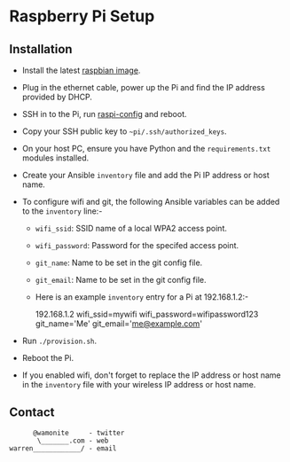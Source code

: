 # Raspberry Pi Setup

## Installation

* Install the latest [raspbian image](http://www.raspberrypi.org/downloads/).
* Plug in the ethernet cable, power up the Pi and find the IP address provided by DHCP.
* SSH in to the Pi, run [raspi-config](http://www.raspberrypi.org/documentation/configuration/raspi-config.md) and reboot.
* Copy your SSH public key to `~pi/.ssh/authorized_keys`.
* On your host PC, ensure you have Python and the `requirements.txt` modules installed.
* Create your Ansible `inventory` file and add the Pi IP address or host name.
* To configure wifi and git, the following Ansible variables can be added to the `inventory` line:-
    * `wifi_ssid`: SSID name of a local WPA2 access point.
    * `wifi_password`: Password for the specifed access point.
    * `git_name`: Name to be set in the git config file.
    * `git_email`: Name to be set in the git config file.
    * Here is an example `inventory` entry for a Pi at 192.168.1.2:-

        192.168.1.2 wifi_ssid=mywifi wifi_password=wifipassword123 git_name='Me' git_email='me@example.com'

* Run `./provision.sh`.
* Reboot the Pi.
* If you enabled wifi, don't forget to replace the IP address or host name in the `inventory` file with your wireless IP address or host name.

## Contact

          @wamonite     - twitter
           \_______.com - web
    warren____________/ - email
